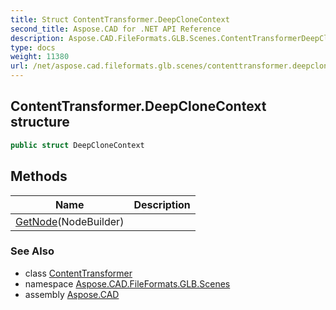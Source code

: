 ```yaml
---
title: Struct ContentTransformer.DeepCloneContext
second_title: Aspose.CAD for .NET API Reference
description: Aspose.CAD.FileFormats.GLB.Scenes.ContentTransformerDeepCloneContext struct. 
type: docs
weight: 11380
url: /net/aspose.cad.fileformats.glb.scenes/contenttransformer.deepclonecontext/
---
```

## ContentTransformer.DeepCloneContext structure

```csharp
public struct DeepCloneContext
```

## Methods

| Name | Description |
| --- | --- |
| [GetNode](../../aspose.cad.fileformats.glb.scenes/contenttransformer.deepclonecontext/getnode)(NodeBuilder) |  |

### See Also

* class [ContentTransformer](../contenttransformer/)
* namespace [Aspose.CAD.FileFormats.GLB.Scenes](../../aspose.cad.fileformats.glb.scenes/)
* assembly [Aspose.CAD](../../)


